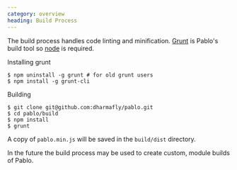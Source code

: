 ```yaml
--- 
category: overview
heading: Build Process
---
```



The build process handles code linting and minification. [Grunt](http://gruntjs.com) is Pablo's build tool so [node](http://nodejs.org) is required.

Installing grunt

    $ npm uninstall -g grunt # for old grunt users
    $ npm install -g grunt-cli

Building

    $ git clone git@github.com:dharmafly/pablo.git
    $ cd pablo/build
    $ npm install
    $ grunt

A copy of `pablo.min.js` will be saved in the `build/dist` directory.

In the future the build process may be used to create custom, module builds of Pablo.
